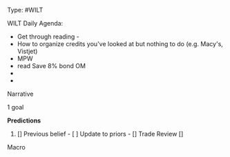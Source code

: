 Type: #WILT 

WILT
Daily Agenda:
-  Get through reading - 
- How to organize credits you've looked at but nothing to do (e.g. Macy's, Vistjet)
- MPW 
- read Save 8% bond OM
- 
-


Narrative

1 goal


**Predictions**

1) []
Previous belief - 
[ ]
Update to priors - 
[]
Trade Review
[]





Macro
